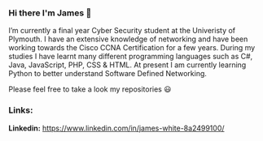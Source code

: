 ### Hi there I'm James 👋

I’m currently a final year Cyber Security student at the Univeristy of Plymouth. I have an extensive knowledge of networking and have been working towards the Cisco CCNA Certification for a few years. During my studies I have learnt many different programming languages such as C#, Java, JavaScript, PHP, CSS & HTML. At present I am currently learning Python to better understand Software Defined Networking.

Please feel free to take a look my repositories :smiley:

### Links:
**Linkedin:** https://www.linkedin.com/in/james-white-8a2499100/
